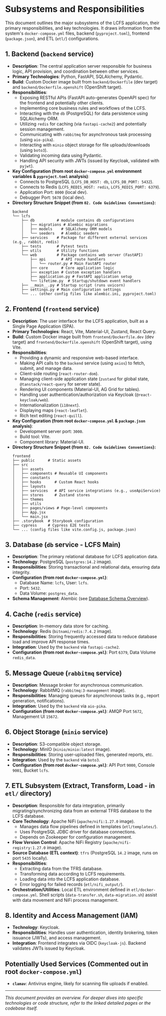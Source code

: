 # Subsystems and Responsibilities

This document outlines the major subsystems of the LCFS application, their primary responsibilities, and key technologies. It draws information from the system's `docker-compose.yml` files, backend (`pyproject.toml`), frontend (`package.json`), and ETL (`etl/`) configurations.

## 1. Backend (`backend` service)

*   **Description**: The central application server responsible for business logic, API provision, and coordination between other services.
*   **Primary Technologies**: Python, FastAPI, SQLAlchemy, Pydantic.
*   **Build**: Custom Docker image built from `backend/Dockerfile` (dev target) and `backend/Dockerfile.openshift` (OpenShift target).
*   **Responsibilities**:
    *   Exposing RESTful APIs (FastAPI auto-generates OpenAPI spec) for the frontend and potentially other clients.
    *   Implementing core business rules and workflows of the LCFS.
    *   Interacting with the `db` (PostgreSQL) for data persistence using SQLAlchemy ORM.
    *   Utilizing `redis` for caching (via `fastapi-cache2`) and potentially session management.
    *   Communicating with `rabbitmq` for asynchronous task processing (using `aio-pika`).
    *   Interacting with `minio` object storage for file uploads/downloads (using `boto3`).
    *   Validating incoming data using Pydantic.
    *   Handling API security with JWTs (issued by Keycloak, validated with `pyjwt`).
*   **Key Configuration (from root `docker-compose.yml` environment variables & `pyproject.toml` analysis)**:
    *   Connects to PostgreSQL (`LCFS_DB_HOST: db`, `LCFS_DB_PORT: 5432`).
    *   Connects to Redis (`LCFS_REDIS_HOST: redis`, `LCFS_REDIS_PORT: 6379`).
    *   Application Port: `8000` (local dev).
    *   Debugger Port: `5678` (local dev).
*   **Directory Structure Snippet (from `02. Code Guidelines Conventions`):**
    ```
    backend
    └── lcfs
        ├── db          # module contains db configurations
        │   ├── migrations # Alembic migrations
        │   ├── models    # SQLAlchemy ORM models
        │   └── seeders   # Alembic seeders
        ├── services    # Package for different external services (e.g., rabbit, redis)
        ├── tests       # Pytest tests
        ├── utils       # Utility functions
        └── web         # Package contains web server (FastAPI)
            ├── api       # API route handlers
            │   └── router.py # Main FastAPI router
            ├── core      # Core application logic
            ├── exception # Custom exception handlers
            ├── application.py # FastAPI application setup
            └── lifetime.py  # Startup/shutdown event handlers
        ├── __main__.py # Startup script (runs uvicorn)
        ├── settings.py # Main configuration settings
        └── ... (other config files like alembic.ini, pyproject.toml)
    ```

## 2. Frontend (`frontend` service)

*   **Description**: The user interface for the LCFS application, built as a Single Page Application (SPA).
*   **Primary Technologies**: React, Vite, Material-UI, Zustand, React Query.
*   **Build**: Custom Docker image built from `frontend/Dockerfile.dev` (dev target) and `frontend/Dockerfile.openshift` (OpenShift target), using Vite.
*   **Responsibilities**:
    *   Providing a dynamic and responsive web-based interface.
    *   Making API calls to the `backend` service (using `axios`) to fetch, submit, and manage data.
    *   Client-side routing (`react-router-dom`).
    *   Managing client-side application state (`zustand` for global state, `@tanstack/react-query` for server state).
    *   Rendering UI components (Material-UI, AG Grid for tables).
    *   Handling user authentication/authorization via Keycloak (`@react-keycloak/web`).
    *   Internationalization (`i18next`).
    *   Displaying maps (`react-leaflet`).
    *   Rich text editing (`react-quill`).
*   **Key Configuration (from root `docker-compose.yml` & `package.json` analysis)**:
    *   Development server port: `3000`.
    *   Build tool: Vite.
    *   Component library: Material-UI.
*   **Directory Structure Snippet (from `02. Code Guidelines Conventions`):**
    ```
    frontend
    ├── public      # Static assets
    ├── src
    │   ├── assets
    │   ├── components # Reusable UI components
    │   ├── constants
    │   ├── hooks      # Custom React hooks
    │   ├── layouts
    │   ├── services   # API service integrations (e.g., useApiService)
    │   ├── stores     # Zustand stores
    │   ├── themes
    │   ├── utils
    │   ├── pages/views # Page-level components
    │   ├── App.jsx
    │   └── main.jsx
    ├── .storybook  # Storybook configuration
    ├── cypress     # Cypress E2E tests
    └── ... (config files like vite.config.js, package.json)
    ```

## 3. Database (`db` service - LCFS Main)

*   **Description**: The primary relational database for LCFS application data.
*   **Technology**: PostgreSQL (`postgres:14.2` image).
*   **Responsibilities**: Storing transactional and relational data, ensuring data integrity.
*   **Configuration (from root `docker-compose.yml`)**:
    *   Database Name: `lcfs`, User: `lcfs`.
    *   Port: `5432`.
    *   Data Volume: `postgres_data`.
*   **Schema Management**: Alembic (see [Database Schema Overview](Database-Schema-Overview.md)).

## 4. Cache (`redis` service)

*   **Description**: In-memory data store for caching.
*   **Technology**: Redis (`bitnami/redis:7.4.2` image).
*   **Responsibilities**: Storing frequently accessed data to reduce database load and improve API response times.
*   **Integration**: Used by the `backend` via `fastapi-cache2`.
*   **Configuration (from root `docker-compose.yml`)**: Port `6379`, Data Volume `redis_data`.

## 5. Message Queue (`rabbitmq` service)

*   **Description**: Message broker for asynchronous communication.
*   **Technology**: RabbitMQ (`rabbitmq:3-management` image).
*   **Responsibilities**: Managing queues for asynchronous tasks (e.g., report generation, notifications).
*   **Integration**: Used by the `backend` via `aio-pika`.
*   **Configuration (from root `docker-compose.yml`)**: AMQP Port `5672`, Management UI `15672`.

## 6. Object Storage (`minio` service)

*   **Description**: S3-compatible object storage.
*   **Technology**: MinIO (`minio/minio:latest` image).
*   **Responsibilities**: Storing user-uploaded files, generated reports, etc.
*   **Integration**: Used by the `backend` via `boto3`.
*   **Configuration (from root `docker-compose.yml`)**: API Port `9000`, Console `9001`, Bucket `lcfs`.

## 7. ETL Subsystem (Extract, Transform, Load - in `etl/` directory)

*   **Description**: Responsible for data integration, primarily migrating/synchronizing data from an external TFRS database to the LCFS database.
*   **Core Technology**: Apache NiFi (`apache/nifi:1.27.0` image).
    *   Manages data flow pipelines defined in templates (`etl/templates/`).
    *   Uses PostgreSQL JDBC driver for database connections.
    *   Depends on Zookeeper for configuration management.
*   **Flow Version Control**: Apache NiFi Registry (`apache/nifi-registry:1.27.0` image).
*   **Source Database (ETL context)**: `tfrs` (PostgreSQL `14.2` image, runs on port `5435` locally).
*   **Responsibilities**:
    *   Extracting data from the TFRS database.
    *   Transforming data according to LCFS requirements.
    *   Loading data into the LCFS application database.
    *   Error logging for failed records (`etl/nifi_output/`).
*   **Orchestration/Utilities**: Local ETL environment defined in `etl/docker-compose.yml`. Shell scripts (`data-transfer.sh`, `data-migration.sh`) assist with data movement and NiFi process management.

## 8. Identity and Access Management (IAM)

*   **Technology**: Keycloak.
*   **Responsibilities**: Handles user authentication, identity brokering, token issuance (JWTs), and access management.
*   **Integration**: Frontend integrates via OIDC (`keycloak-js`). Backend validates JWTs issued by Keycloak.

## Potentially Used Services (Commented out in root `docker-compose.yml`)

*   **`clamav`**: Antivirus engine, likely for scanning file uploads if enabled.

---
*This document provides an overview. For deeper dives into specific technologies or code structure, refer to the linked detailed pages or the codebase itself.* 